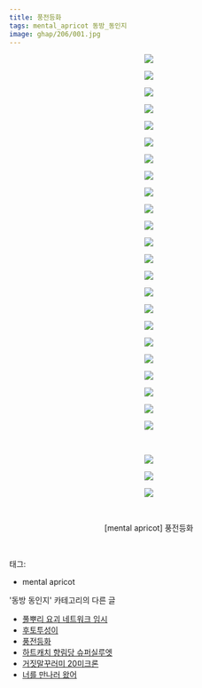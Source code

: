 ```yaml
---
title: 풍전등화
tags: mental_apricot 동방_동인지
image: ghap/206/001.jpg
---
```

<div class="article">
<p style="text-align: center; clear: none; float: none;"><img src="{{ site.nasurl }}/ghap/206/001.jpg"/></p>
<p style="text-align: center; clear: none; float: none;"><img src="{{ site.nasurl }}/ghap/206/002.png"/></p>
<p style="text-align: center; clear: none; float: none;"><img src="{{ site.nasurl }}/ghap/206/003.jpg"/></p>
<p style="text-align: center; clear: none; float: none;"><img src="{{ site.nasurl }}/ghap/206/004.jpg"/></p>
<p style="text-align: center; clear: none; float: none;"><img src="{{ site.nasurl }}/ghap/206/005.jpg"/></p>
<p style="text-align: center; clear: none; float: none;"><img src="{{ site.nasurl }}/ghap/206/006.jpg"/></p>
<p style="text-align: center; clear: none; float: none;"><img src="{{ site.nasurl }}/ghap/206/007.jpg"/></p>
<p style="text-align: center; clear: none; float: none;"><img src="{{ site.nasurl }}/ghap/206/008.jpg"/></p>
<p style="text-align: center; clear: none; float: none;"><img src="{{ site.nasurl }}/ghap/206/009.jpg"/></p>
<p style="text-align: center; clear: none; float: none;"><img src="{{ site.nasurl }}/ghap/206/010.jpg"/></p>
<p style="text-align: center; clear: none; float: none;"><img src="{{ site.nasurl }}/ghap/206/011.jpg"/></p>
<p style="text-align: center; clear: none; float: none;"><img src="{{ site.nasurl }}/ghap/206/012.jpg"/></p>
<p style="text-align: center; clear: none; float: none;"><img src="{{ site.nasurl }}/ghap/206/013.jpg"/></p>
<p style="text-align: center; clear: none; float: none;"><img src="{{ site.nasurl }}/ghap/206/014.jpg"/></p>
<p style="text-align: center; clear: none; float: none;"><img src="{{ site.nasurl }}/ghap/206/015.jpg"/></p>
<p style="text-align: center; clear: none; float: none;"><img src="{{ site.nasurl }}/ghap/206/016.jpg"/></p>
<p style="text-align: center; clear: none; float: none;"><img src="{{ site.nasurl }}/ghap/206/017.jpg"/></p>
<p style="text-align: center; clear: none; float: none;"><img src="{{ site.nasurl }}/ghap/206/018.jpg"/></p>
<p style="text-align: center; clear: none; float: none;"><img src="{{ site.nasurl }}/ghap/206/019.jpg"/></p>
<p style="text-align: center; clear: none; float: none;"><img src="{{ site.nasurl }}/ghap/206/020.jpg"/></p>
<p style="text-align: center; clear: none; float: none;"><img src="{{ site.nasurl }}/ghap/206/021.jpg"/></p>
<p style="text-align: center; clear: none; float: none;"><img src="{{ site.nasurl }}/ghap/206/022.jpg"/></p>
<p style="text-align: center; clear: none; float: none;"><img src="{{ site.nasurl }}/ghap/206/023.jpg"/></p>
<p style="text-align: center; clear: none; float: none;"><br/></p>
<p style="text-align: center; clear: none; float: none;"><img src="{{ site.nasurl }}/ghap/206/024.jpg"/></p>
<p style="text-align: center; clear: none; float: none;"><img src="{{ site.nasurl }}/ghap/206/025.jpg"/></p>
<p style="text-align: center; clear: none; float: none;"><img src="{{ site.nasurl }}/ghap/206/026.jpg"/></p>
<p style="text-align: center; clear: none; float: none;"><br/></p>
<p style="text-align: center; clear: none; float: none;">[mental apricot] 풍전등화</p>
<p><br/></p>
</div><div class="tagTrail">
<p>태그: </p>
<ul>
<li>mental apricot</li>
</ul>
</div><div class="another">
<p>'동방 동인지' 카테고리의 다른 글</p>
<ul>
<li><a href="/2016-06-19-ghap_208">풀뿌리 요괴 네트워크 임시</a></li>
<li><a href="/2016-06-19-ghap_207">후토투성이</a></li>
<li><a href="/2016-06-19-ghap_206">풍전등화</a></li>
<li><a href="/2016-06-19-ghap_205">하트캐치 향림당 슈퍼실루엣</a></li>
<li><a href="/2016-06-19-ghap_204">거짓말꾸러미 20미크론</a></li>
<li><a href="/2016-06-19-ghap_203">너를 만나러 왔어</a></li>
</ul>
</div><div class="cb_module cb_fluid">
<div class="cb_wrt cb_profile">
</div><!-- commentList close -->
</div>